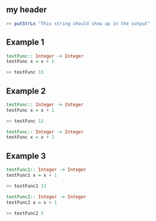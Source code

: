 ## my header

``` haskell
>> putStrLn "This string should show up in the output"

```
## Example 1

``` haskell
testFunc:: Integer -> Integer
testFunc x = x + 1

>> testFunc 13

```

## Example 2

``` haskell
testFunc:: Integer -> Integer
testFunc x = x + 1

>> testFunc 13

testFunc:: Integer -> Integer
testFunc x = x + 1

```

## Example 3

``` haskell
testFunc1:: Integer -> Integer
testFunc1 x = x + 1

>> testFunc1 13

testFunc2:: Integer -> Integer
testFunc2 x = x + 1

>> testFunc2 5

```
